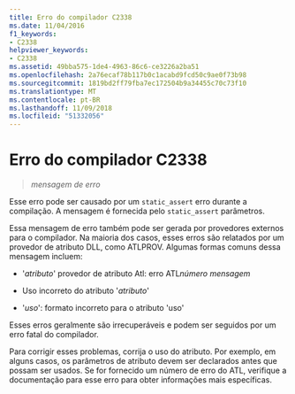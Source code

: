 ```yaml
---
title: Erro do compilador C2338
ms.date: 11/04/2016
f1_keywords:
- C2338
helpviewer_keywords:
- C2338
ms.assetid: 49bba575-1de4-4963-86c6-ce3226a2ba51
ms.openlocfilehash: 2a76ecaf78b117b0c1acabd9fcd50c9ae0f73b98
ms.sourcegitcommit: 1819bd2ff79fba7ec172504b9a34455c70c73f10
ms.translationtype: MT
ms.contentlocale: pt-BR
ms.lasthandoff: 11/09/2018
ms.locfileid: "51332056"
---
```

# <a name="compiler-error-c2338"></a>Erro do compilador C2338

> *mensagem de erro*

Esse erro pode ser causado por um `static_assert` erro durante a compilação. A mensagem é fornecida pelo `static_assert` parâmetros.

Essa mensagem de erro também pode ser gerada por provedores externos para o compilador. Na maioria dos casos, esses erros são relatados por um provedor de atributo DLL, como ATLPROV. Algumas formas comuns dessa mensagem incluem:

- '*atributo*' provedor de atributo Atl: erro ATL*número* *mensagem*

- Uso incorreto do atributo '*atributo*'

- '*uso*': formato incorreto para o atributo 'uso'

Esses erros geralmente são irrecuperáveis e podem ser seguidos por um erro fatal do compilador.

Para corrigir esses problemas, corrija o uso do atributo. Por exemplo, em alguns casos, os parâmetros de atributo devem ser declarados antes que possam ser usados. Se for fornecido um número de erro do ATL, verifique a documentação para esse erro para obter informações mais específicas.

